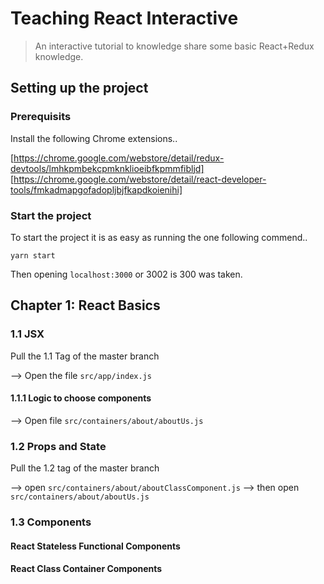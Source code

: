 # Teaching React Interactive

> An interactive tutorial to knowledge share some basic React+Redux knowledge.

## Setting up the project

### Prerequisits

Install the following Chrome extensions..

[https://chrome.google.com/webstore/detail/redux-devtools/lmhkpmbekcpmknklioeibfkpmmfibljd]
[https://chrome.google.com/webstore/detail/react-developer-tools/fmkadmapgofadopljbjfkapdkoienihi]

### Start the project

To start the project it is as easy as running the one following commend..

`yarn start`

Then opening `localhost:3000` or 3002 is 300 was taken.

## Chapter 1: React Basics

### 1.1 JSX

Pull the 1.1 Tag of the master branch

--> Open the file `src/app/index.js`

#### 1.1.1 Logic to choose components

--> Open file `src/containers/about/aboutUs.js`

### 1.2 Props and State

Pull the 1.2 tag of the master branch

--> open `src/containers/about/aboutClassComponent.js`
--> then open `src/containers/about/aboutUs.js`

### 1.3 Components


#### React Stateless Functional Components




#### React Class Container Components